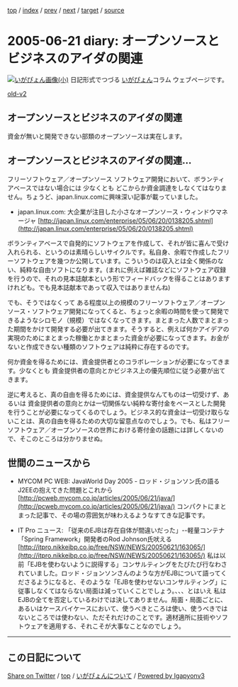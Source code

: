 [top](../index.html) 
 / [index](index.html) 
 / [prev](ig050620.html) 
 / [next](ig050622.html) 
 / [target](https://igapyon.github.io/diary/2005/ig050621.html) 
 / [source](https://github.com/igapyon/diary/blob/gh-pages/2005/ig050621.src.md) 

2005-06-21 diary: オープンソースとビジネスのアイダの関連
=====================================================================================================
[![いがぴょん画像(小)](https://igapyon.github.io/diary/images/iga200306s.jpg "いがぴょん")](https://igapyon.github.io/diary/memo/memoigapyon.html) 日記形式でつづる [いがぴょん](https://igapyon.github.io/diary/memo/memoigapyon.html)コラム ウェブページです。

[old-v2](ig050621-orig.html)

## オープンソースとビジネスのアイダの関連

資金が無いと開発できない部類のオープンソースは実在します。


## オープンソースとビジネスのアイダの関連…

フリーソフトウェア／オープンソース ソフトウェア開発において、ボランティアベースではない場合には 少なくとも どこからか資金調達をしなくてはなりません。ちょうど、japan.linux.comに興味深い記事が載っていました。

* japan.linux.com: 大企業が注目した小さなオープンソース・ウィンドウマネージャ
  [http://japan.linux.com/enterprise/05/06/20/0138205.shtml](http://japan.linux.com/enterprise/05/06/20/0138205.shtml)

ボランティアベースで自発的にソフトウェアを作成して、それが皆に喜んで受け入れられる、というのは素晴らしいサイクルです。私自身、余暇で作成したフリーソフトウェアを幾つか公開しています。こういうのは収入とは全く関係のない、純粋な自由ソフトになります。(まれに例えば雑誌などにソフトウェア収録を行うので、それの見本誌献本という形でフィードバックを得ることはありますけれども。でも見本誌献本であって収入ではありませんね)

でも、そうではなくって ある程度以上の規模のフリーソフトウェア／オープンソース・ソフトウェア開発になってくると、ちょっと余暇の時間を使って開発できるようなシロモノ（規模）ではなくなってきます。まとまった人数でまとまった期間をかけて開発する必要が出てきます。そうすると、例えば何かアイデアの実現のためにまとまった稼働とかまとまった資金が必要になってきます。お金がないと作成できない種類のソフトウェアは純粋に存在するのです。

何か資金を得るためには、資金提供者とのコラボレーションが必要になってきます。少なくとも 資金提供者の意向とかビジネス上の優先順位に従う必要が出てきます。

逆に考えると、真の自由を得るためには、資金提供なんてものは一切受けず、あるいは 資金提供者の意向とかは一切関係ない純粋な寄付金をベースとした開発を行うことが必要になってくるのでしょう。ビジネス的な資金は一切受け取らないことは、真の自由を得るための大切な留意点なのでしょう。でも、私はフリーソフトウェア／オープンソースの世界における寄付金の話題には詳しくないので、そこのところは分かりませぬ。

## 世間のニュースから

* MYCOM PC WEB: JavaWorld Day 2005 - ロッド・ジョンソン氏の語るJ2EEの抱えてきた問題とこれから
  [http://pcweb.mycom.co.jp/articles/2005/06/21/java/](http://pcweb.mycom.co.jp/articles/2005/06/21/java/)
  コンパクトにまとまった記事で、その場の雰囲気が味わえるようなすてきな記事です。
  
* IT Pro ニュース: 「従来のEJBは存在自体が間違いだった」--軽量コンテナ「Spring Framework」開発者のRod Johnson氏吠える
  [http://itpro.nikkeibp.co.jp/free/NSW/NEWS/20050621/163065/](http://itpro.nikkeibp.co.jp/free/NSW/NEWS/20050621/163065/)
  私は以前「EJBを使わないように説得する」コンサルティングをたびたび行なわされていました。ロッド・ジョンソンさんのような方がEJBについて語ってくださるようになると、そのような「EJBを使わせないコンサルティング」に従事しなくてはならない局面は減っていくことでしょう。、、、とはいえ
  私はEJBの全てを否定しているわけでは決してありません。局面・局面ごとに、あるいはケースバイケースにおいて、使うべきところは使い、使うべきではないところでは使わない、ただそれだけのことです。適材適所に技術やソフトウェアを適用する、それこそが大事なことなのでしょう。


----------------------------------------------------------------------------------------------------

## この日記について

[Share on Twitter](https://twitter.com/intent/tweet?hashtags=igapyon%2Cdiary%2C%E3%81%84%E3%81%8C%E3%81%B4%E3%82%87%E3%82%93&text=%E3%82%AA%E3%83%BC%E3%83%97%E3%83%B3%E3%82%BD%E3%83%BC%E3%82%B9%E3%81%A8%E3%83%93%E3%82%B8%E3%83%8D%E3%82%B9%E3%81%AE%E3%82%A2%E3%82%A4%E3%83%80%E3%81%AE%E9%96%A2%E9%80%A3&url=https%3A%2F%2Figapyon.github.io%2Fdiary%2F2005%2Fig050621.html) / [top](../index.html) / [いがぴょんについて](https://igapyon.github.io/diary/memo/memoigapyon.html) / [Powered by Igapyonv3](https://github.com/igapyon/igapyonv3)
